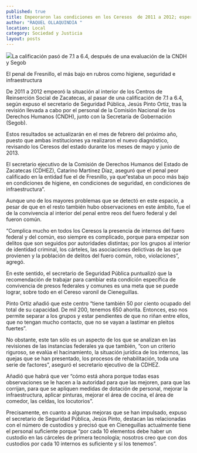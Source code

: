 ```yaml
---
published: true
title: Empeoraron las condiciones en los Ceresos  de 2011 a 2012; esperan mejorar en este año
author: "RAQUEL OLLAQUINDIA "
location: Local
category: Sociedad y Justicia
layout: posts
---
```


![](http://i.imgur.com/VHzjjdKm.jpg)La calificación pasó de 7.1 a 6.4, después de una evaluación de la CNDH y Segob

El penal de Fresnillo, el más bajo en rubros como higiene, seguridad e infraestructura

De 2011 a 2012 empeoró la situación al interior de los Centros de Reinserción Social de Zacatecas, al pasar de una calificación de 7.1 a 6.4, según expuso el secretario de Seguridad Pública, Jesús Pinto Ortiz, tras la revisión llevada a cabo por el personal de la Comisión Nacional de los Derechos Humanos (CNDH), junto con la Secretaría de Gobernación (Segob).

Estos resultados se actualizarán en el mes de febrero del próximo año, puesto que ambas instituciones ya realizaron el nuevo diagnóstico, revisando los Ceresos del estado durante los meses de mayo y junio de 2013.

El secretario ejecutivo de la Comisión de Derechos Humanos del Estado de Zacatecas (CDHEZ), Catarino Martínez Díaz, aseguró que el penal peor calificado en la entidad fue el de Fresnillo, ya que“estaba un poco más bajo en condiciones de higiene, en condiciones de seguridad, en condiciones de infraestructura”. 

Aunque uno de los mayores problemas que se detectó en este espacio, a pesar de que en el resto también hubo observaciones en este ámbito, fue el de la convivencia al interior del penal entre reos del fuero federal y del fueron común.

“Complica mucho en todos los Ceresos la presencia de internos del fuero federal y del común, eso siempre es complicado, porque para empezar son delitos que son seguidos por autoridades distintas; por los grupos al interior de identidad criminal, los cárteles, las asociaciones delictivas de las que provienen y la población de delitos del fuero común, robo, violaciones”, agregó.

En este sentido, el secretario de Seguridad Pública puntualizó que la recomendación de trabajar para cambiar esta condición específica de convivencia de presos federales y comunes es una meta que se puede lograr, sobre todo en el Cereso varonil de Cieneguillas.

Pinto Ortiz añadió que este centro “tiene también 50 por ciento ocupado del total de su capacidad. De mil 200, tenemos 650 ahorita. Entonces, eso nos permite separar a los grupos y estar pendientes de que no riñan entre ellos, que no tengan mucho contacto, que no se vayan a lastimar en pleitos fuertes”.

No obstante, este tan sólo es un aspecto de los que se analizan en las revisiones de las instancias federales ya que también, “con un criterio riguroso, se evalúa el hacinamiento, la situación jurídica de los internos, las quejas que se han presentado, los procesos de rehabilitación, toda una serie de factores”, aseguró el secretario ejecutivo de la CDHEZ.

Añadió que habrá que ver “cómo está ahora porque todas esas observaciones se le hacen a la autoridad para que las mejoren, para que las corrijan, para que se apliquen medidas de dotación de personal, mejorar la infraestructura, aplicar pinturas, mejorar el área de cocina, el área de comedor, las celdas, los locutorios”.

Precisamente, en cuanto a algunas mejoras que se han impulsado, expuso el secretario de Seguridad Pública, Jesús Pinto, destacan las relacionadas con el número de custodios y precisó que en Cieneguillas actualmente tiene el personal suficiente porque “por cada 10 elementos debe haber un custodio en las cárceles de primera tecnología; nosotros creo que con dos custodios por cada 10 internos es suficiente y sí los tenemos”.
